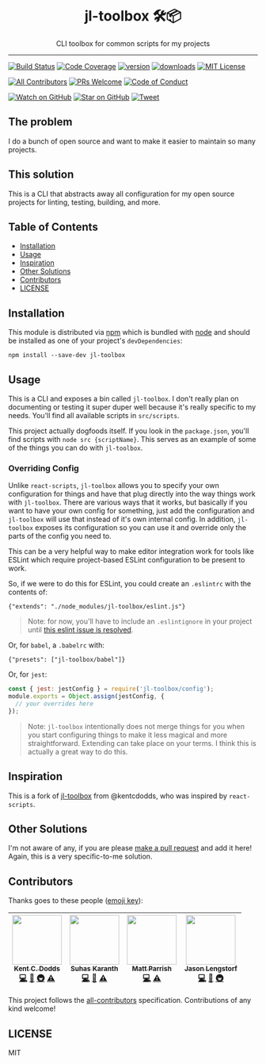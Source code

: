 <div align="center">
<h1>jl-toolbox 🛠📦</h1>

<p>CLI toolbox for common scripts for my projects</p>
</div>

<hr />

[![Build Status][build-badge]][build]
[![Code Coverage][coverage-badge]][coverage]
[![version][version-badge]][package] [![downloads][downloads-badge]][npmcharts]
[![MIT License][license-badge]][license]

[![All Contributors](https://img.shields.io/badge/all_contributors-4-orange.svg?style=flat-square)](#contributors)
[![PRs Welcome][prs-badge]][prs] [![Code of Conduct][coc-badge]][coc]

[![Watch on GitHub][github-watch-badge]][github-watch]
[![Star on GitHub][github-star-badge]][github-star]
[![Tweet][twitter-badge]][twitter]

## The problem

I do a bunch of open source and want to make it easier to maintain so many
projects.

## This solution

This is a CLI that abstracts away all configuration for my open source projects
for linting, testing, building, and more.

## Table of Contents

<!-- START doctoc generated TOC please keep comment here to allow auto update -->
<!-- DON'T EDIT THIS SECTION, INSTEAD RE-RUN doctoc TO UPDATE -->


- [Installation](#installation)
- [Usage](#usage)
- [Inspiration](#inspiration)
- [Other Solutions](#other-solutions)
- [Contributors](#contributors)
- [LICENSE](#license)

<!-- END doctoc generated TOC please keep comment here to allow auto update -->

## Installation

This module is distributed via [npm][npm] which is bundled with [node][node] and
should be installed as one of your project's `devDependencies`:

```
npm install --save-dev jl-toolbox
```

## Usage

This is a CLI and exposes a bin called `jl-toolbox`. I don't really plan on
documenting or testing it super duper well because it's really specific to my
needs. You'll find all available scripts in `src/scripts`.

This project actually dogfoods itself. If you look in the `package.json`, you'll
find scripts with `node src {scriptName}`. This serves as an example of some of
the things you can do with `jl-toolbox`.

### Overriding Config

Unlike `react-scripts`, `jl-toolbox` allows you to specify your own
configuration for things and have that plug directly into the way things work
with `jl-toolbox`. There are various ways that it works, but basically if you
want to have your own config for something, just add the configuration and
`jl-toolbox` will use that instead of it's own internal config. In addition,
`jl-toolbox` exposes its configuration so you can use it and override only the
parts of the config you need to.

This can be a very helpful way to make editor integration work for tools like
ESLint which require project-based ESLint configuration to be present to work.

So, if we were to do this for ESLint, you could create an `.eslintrc` with the
contents of:

```
{"extends": "./node_modules/jl-toolbox/eslint.js"}
```

> Note: for now, you'll have to include an `.eslintignore` in your project until
> [this eslint issue is resolved](https://github.com/eslint/eslint/issues/9227).

Or, for `babel`, a `.babelrc` with:

```
{"presets": ["jl-toolbox/babel"]}
```

Or, for `jest`:

```javascript
const { jest: jestConfig } = require('jl-toolbox/config');
module.exports = Object.assign(jestConfig, {
  // your overrides here
});
```

> Note: `jl-toolbox` intentionally does not merge things for you when you start
> configuring things to make it less magical and more straightforward. Extending
> can take place on your terms. I think this is actually a great way to do this.

## Inspiration

This is a fork of [jl-toolbox](https://github.com/kentcdodds/jl-toolbox) from
@kentcdodds, who was inspired by `react-scripts`.

## Other Solutions

I'm not aware of any, if you are please [make a pull request][prs] and add it
here! Again, this is a very specific-to-me solution.

## Contributors

Thanks goes to these people ([emoji key][emojis]):

<!-- ALL-CONTRIBUTORS-LIST:START - Do not remove or modify this section -->
| [<img src="https://avatars.githubusercontent.com/u/1500684?v=3" width="100px;"/><br /><sub><b>Kent C. Dodds</b></sub>](https://kentcdodds.com)<br />[💻](https://github.com/kentcdodds/jl-toolbox/commits?author=kentcdodds "Code") [📖](https://github.com/kentcdodds/jl-toolbox/commits?author=kentcdodds "Documentation") [🚇](#infra-kentcdodds "Infrastructure (Hosting, Build-Tools, etc)") [⚠️](https://github.com/kentcdodds/jl-toolbox/commits?author=kentcdodds "Tests") | [<img src="https://avatars2.githubusercontent.com/u/22251956?v=4" width="100px;"/><br /><sub><b>Suhas Karanth</b></sub>](https://github.com/sudo-suhas)<br />[💻](https://github.com/kentcdodds/jl-toolbox/commits?author=sudo-suhas "Code") [🐛](https://github.com/kentcdodds/jl-toolbox/issues?q=author%3Asudo-suhas "Bug reports") [⚠️](https://github.com/kentcdodds/jl-toolbox/commits?author=sudo-suhas "Tests") | [<img src="https://avatars0.githubusercontent.com/u/1402095?v=4" width="100px;"/><br /><sub><b>Matt Parrish</b></sub>](https://github.com/pbomb)<br />[💻](https://github.com/kentcdodds/jl-toolbox/commits?author=pbomb "Code") [⚠️](https://github.com/kentcdodds/jl-toolbox/commits?author=pbomb "Tests") | [<img src="https://avatars2.githubusercontent.com/u/163561?v=4" width="100px;"/><br /><sub><b>Jason Lengstorf</b></sub>](https://code.lengstorf.com)<br />[💻](https://github.com/kentcdodds/jl-toolbox/commits?author=jlengstorf "Code") [📖](https://github.com/kentcdodds/jl-toolbox/commits?author=jlengstorf "Documentation") [🚇](#infra-jlengstorf "Infrastructure (Hosting, Build-Tools, etc)") |
| :---: | :---: | :---: | :---: |
<!-- ALL-CONTRIBUTORS-LIST:END -->

This project follows the [all-contributors][all-contributors] specification.
Contributions of any kind welcome!

## LICENSE

MIT

[npm]: https://www.npmjs.com/
[node]: https://nodejs.org
[build-badge]: https://img.shields.io/travis/jlengstorf/jl-toolbox.svg?style=flat-square
[build]: https://travis-ci.org/jlengstorf/jl-toolbox
[coverage-badge]: https://img.shields.io/codecov/c/github/jlengstorf/jl-toolbox.svg?style=flat-square
[coverage]: https://codecov.io/github/jlengstorf/jl-toolbox
[version-badge]: https://img.shields.io/npm/v/jl-toolbox.svg?style=flat-square
[package]: https://www.npmjs.com/package/jl-toolbox
[downloads-badge]: https://img.shields.io/npm/dm/jl-toolbox.svg?style=flat-square
[npmcharts]: http://npmcharts.com/compare/jl-toolbox
[license-badge]: https://img.shields.io/npm/l/jl-toolbox.svg?style=flat-square
[license]: https://github.com/jlengstorf/jl-toolbox/blob/master/LICENSE
[prs-badge]: https://img.shields.io/badge/PRs-welcome-brightgreen.svg?style=flat-square
[prs]: http://makeapullrequest.com
[donate-badge]: https://img.shields.io/badge/$-support-green.svg?style=flat-square
[coc-badge]: https://img.shields.io/badge/code%20of-conduct-ff69b4.svg?style=flat-square
[coc]: https://github.com/jlengstorf/jl-toolbox/blob/master/other/CODE_OF_CONDUCT.md
[github-watch-badge]: https://img.shields.io/github/watchers/jlengstorf/jl-toolbox.svg?style=social
[github-watch]: https://github.com/jlengstorf/jl-toolbox/watchers
[github-star-badge]: https://img.shields.io/github/stars/jlengstorf/jl-toolbox.svg?style=social
[github-star]: https://github.com/jlengstorf/jl-toolbox/stargazers
[twitter]: https://twitter.com/intent/tweet?text=Check%20out%20jl-toolbox!%20https://github.com/jlengstorf/jl-toolbox%20%F0%9F%91%8D
[twitter-badge]: https://img.shields.io/twitter/url/https/github.com/jlengstorf/jl-toolbox.svg?style=social
[emojis]: https://github.com/kentcdodds/all-contributors#emoji-key
[all-contributors]: https://github.com/kentcdodds/all-contributors
